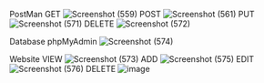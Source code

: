 PostMan
GET ![Screenshot (559)](https://github.com/user-attachments/assets/1a6ec3a2-2390-498b-aa12-40f914d4f052)
POST ![Screenshot (561)](https://github.com/user-attachments/assets/0a9f4e84-769a-4c39-9d62-67868addd4ad)
PUT ![Screenshot (571)](https://github.com/user-attachments/assets/ff12606d-da97-4314-8563-58942d616e0d)
DELETE ![Screenshot (572)](https://github.com/user-attachments/assets/a2cfee26-6903-4371-8fde-ac489c571bde)

Database phpMyAdmin
![Screenshot (574)](https://github.com/user-attachments/assets/54c7d29d-ce9e-4782-8761-e39341a035a5)

Website
VIEW ![Screenshot (573)](https://github.com/user-attachments/assets/f75f98a1-108a-449f-a89b-e49facf7ab35)
ADD ![Screenshot (575)](https://github.com/user-attachments/assets/cc4074c4-1985-4fe0-84c3-3ce9a062aaba)
EDIT ![Screenshot (576)](https://github.com/user-attachments/assets/181cf3dd-3d01-4488-a622-abec3766db7a)
DELETE ![image](https://github.com/user-attachments/assets/20ce1f40-5ba0-44ca-9616-195dd9c2be1a)
